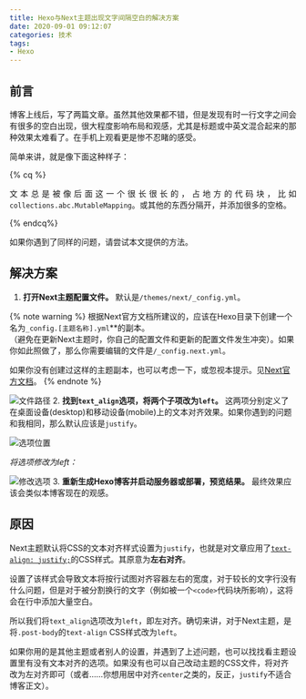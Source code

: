 ```yaml
---
title: Hexo与Next主题出现文字间隔空白的解决方案
date: 2020-09-01 09:12:07
categories: 技术
tags: 
- Hexo
---
```


## 前言

博客上线后，写了两篇文章。虽然其他效果都不错，但是发现有时一行文字之间会有很多的空白出现，很大程度影响布局和观感，尤其是标题或中英文混合起来的那种效果太难看了。在手机上观看更是惨不忍睹的感受。

简单来讲，就是像下面这种样子：

{% cq %}
<p style="text-align: justify;">文本总是被像后面这一个很长很长的，占地方的代码块，比如<code>collections.abc.MutableMapping</code>。或其他的东西分隔开，并添加很多的空格。</p>
{% endcq%}

如果你遇到了同样的问题，请尝试本文提供的方法。
<!-- more -->

## 解决方案

1. **打开Next主题配置文件。** 默认是`/themes/next/_config.yml`。

{% note warning %}
根据Next官方文档所建议的，应该在Hexo目录下创建一个名为`_config.[主题名称].yml`**的副本。  
（避免在更新Next主题时，你自己的配置文件和更新的配置文件发生冲突）。如果你如此照做了，那么你需要编辑的文件是`/_config.next.yml`。

如果你没有创建过这样的主题副本，也可以考虑一下，或忽视本提示。见[Next官方文档](https://theme-next.js.org/docs/getting-started/configuration.html#config-name-yml)。
{% endnote %}

![文件路径](/images/Hexo与Next主题出现文字间隔空白的解决方案/file-path.png)
2. **找到`text_align`选项，将两个子项改为`left`。** 这两项分别定义了在桌面设备(desktop)和移动设备(mobile)上的文本对齐效果。如果你遇到的问题和我相同，那么默认应该是`justify`。

![选项位置](/images/Hexo与Next主题出现文字间隔空白的解决方案/option-position.png)

*将选项修改为left：*

![修改选项](/images/Hexo与Next主题出现文字间隔空白的解决方案/change-option.png)
3. **重新生成Hexo博客并启动服务器或部署，预览结果。** 最终效果应该会类似本博客现在的观感。

## 原因

Next主题默认将CSS的文本对齐样式设置为`justify`，也就是对文章应用了[`text-align: justify;`](https://developer.mozilla.org/en-US/docs/Web/CSS/text-align)的CSS样式。其原意为**左右对齐**。

设置了该样式会导致文本将按行试图对齐容器左右的宽度，对于较长的文字行没有什么问题，但是对于被分割换行的文字（例如被一个`<code>`代码块所影响），这将会在行中添加大量空白。

所以我们将`text_align`选项改为`left`，即左对齐。确切来讲，对于Next主题，是将`.post-body`的`text-align` CSS样式改为`left`。

如果你用的是其他主题或者别人的设置，并遇到了上述问题，也可以找找看主题设置里有没有文本对齐的选项。如果没有也可以自己改动主题的CSS文件，将对齐改为左对齐即可（或者……你想用居中对齐`center`之类的，反正，`justify`不适合博客正文）。
